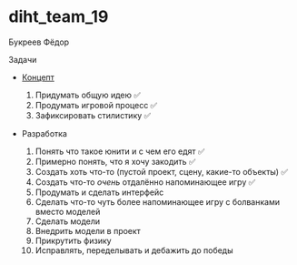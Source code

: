 # diht_team_19
Букреев Фёдор

Задачи

* [Концепт](https://docs.google.com/document/d/1vFV0QhNLvecTf3JyhAQ2J1yVyMNVZD2xLB3CNHCLMhE/edit?usp=sharing)
  1. Придумать общую идею ✅
  1. Продумать игровой процесс ✅
  1. Зафиксировать стилистику ✅

* Разработка
  1. Понять что такое юнити и с чем его едят ✅
  1. Примерно понять, что я хочу закодить ✅
  1. Создать хоть что-то (пустой проект, сцену, какие-то объекты) ✅
  1. Создать что-то _очень_ отдалённо напоминающее игру ✅
  1. Продумать и сделать интерфейс
  1. Сделать что-то чуть более напоминающее игру с болванками вместо моделей
  1. Сделать модели
  1. Внедрить модели в проект
  1. Прикрутить физику
  1. Исправлять, переделывать и дебажить до победы
